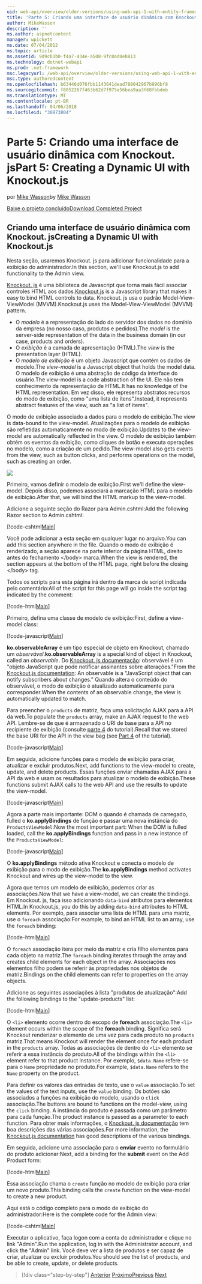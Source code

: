 ```yaml
---
uid: web-api/overview/older-versions/using-web-api-1-with-entity-framework-5/using-web-api-with-entity-framework-part-5
title: 'Parte 5: Criando uma interface de usuário dinâmica com Knockout. js | Microsoft Docs'
author: MikeWasson
description: ''
ms.author: aspnetcontent
manager: wpickett
ms.date: 07/04/2012
ms.topic: article
ms.assetid: 9d9cb3b0-f4a7-434e-a508-9fc0ad0eb813
ms.technology: dotnet-webapi
ms.prod: .net-framework
msc.legacyurl: /web-api/overview/older-versions/using-web-api-1-with-entity-framework-5/using-web-api-with-entity-framework-part-5
msc.type: authoredcontent
ms.openlocfilehash: b63446d076fbb1143641dead788042967b996bf8
ms.sourcegitcommit: f8852267f463b62d7f975e56bea9aa3f68fbbdeb
ms.translationtype: MT
ms.contentlocale: pt-BR
ms.lasthandoff: 04/06/2018
ms.locfileid: "30873804"
---
```

<a name="part-5-creating-a-dynamic-ui-with-knockoutjs"></a><span data-ttu-id="337b0-102">Parte 5: Criando uma interface de usuário dinâmica com Knockout. js</span><span class="sxs-lookup"><span data-stu-id="337b0-102">Part 5: Creating a Dynamic UI with Knockout.js</span></span>
====================
<span data-ttu-id="337b0-103">por [Mike Wasson](https://github.com/MikeWasson)</span><span class="sxs-lookup"><span data-stu-id="337b0-103">by [Mike Wasson](https://github.com/MikeWasson)</span></span>

[<span data-ttu-id="337b0-104">Baixe o projeto concluído</span><span class="sxs-lookup"><span data-stu-id="337b0-104">Download Completed Project</span></span>](http://code.msdn.microsoft.com/ASP-NET-Web-API-with-afa30545)

## <a name="creating-a-dynamic-ui-with-knockoutjs"></a><span data-ttu-id="337b0-105">Criando uma interface de usuário dinâmica com Knockout. js</span><span class="sxs-lookup"><span data-stu-id="337b0-105">Creating a Dynamic UI with Knockout.js</span></span>

<span data-ttu-id="337b0-106">Nesta seção, usaremos Knockout. js para adicionar funcionalidade para a exibição do administrador.</span><span class="sxs-lookup"><span data-stu-id="337b0-106">In this section, we'll use Knockout.js to add functionality to the Admin view.</span></span>

<span data-ttu-id="337b0-107">[Knockout. js](http://knockoutjs.com/) é uma biblioteca de Javascript que torna mais fácil associar controles HTML aos dados.</span><span class="sxs-lookup"><span data-stu-id="337b0-107">[Knockout.js](http://knockoutjs.com/) is a Javascript library that makes it easy to bind HTML controls to data.</span></span> <span data-ttu-id="337b0-108">Knockout. js usa o padrão Model-View-ViewModel (MVVM).</span><span class="sxs-lookup"><span data-stu-id="337b0-108">Knockout.js uses the Model-View-ViewModel (MVVM) pattern.</span></span>

- <span data-ttu-id="337b0-109">O *modelo* é a representação do lado do servidor dos dados no domínio da empresa (no nosso caso, produtos e pedidos).</span><span class="sxs-lookup"><span data-stu-id="337b0-109">The *model* is the server-side representation of the data in the business domain (in our case, products and orders).</span></span>
- <span data-ttu-id="337b0-110">O *exibição* é a camada de apresentação (HTML).</span><span class="sxs-lookup"><span data-stu-id="337b0-110">The *view* is the presentation layer (HTML).</span></span>
- <span data-ttu-id="337b0-111">O *modelo de exibição* é um objeto Javascript que contém os dados de modelo.</span><span class="sxs-lookup"><span data-stu-id="337b0-111">The *view-model* is a Javascript object that holds the model data.</span></span> <span data-ttu-id="337b0-112">O modelo de exibição é uma abstração de código da interface do usuário.</span><span class="sxs-lookup"><span data-stu-id="337b0-112">The view-model is a code abstraction of the UI.</span></span> <span data-ttu-id="337b0-113">Ele não tem conhecimento da representação de HTML.</span><span class="sxs-lookup"><span data-stu-id="337b0-113">It has no knowledge of the HTML representation.</span></span> <span data-ttu-id="337b0-114">Em vez disso, ele representa abstratos recursos do modo de exibição, como "uma lista de itens".</span><span class="sxs-lookup"><span data-stu-id="337b0-114">Instead, it represents abstract features of the view, such as "a list of items".</span></span>

<span data-ttu-id="337b0-115">O modo de exibição associado a dados para o modelo de exibição.</span><span class="sxs-lookup"><span data-stu-id="337b0-115">The view is data-bound to the view-model.</span></span> <span data-ttu-id="337b0-116">Atualizações para o modelo de exibição são refletidas automaticamente no modo de exibição.</span><span class="sxs-lookup"><span data-stu-id="337b0-116">Updates to the view-model are automatically reflected in the view.</span></span> <span data-ttu-id="337b0-117">O modelo de exibição também obtém os eventos da exibição, como cliques de botão e executa operações no modelo, como a criação de um pedido.</span><span class="sxs-lookup"><span data-stu-id="337b0-117">The view-model also gets events from the view, such as button clicks, and performs operations on the model, such as creating an order.</span></span>

![](using-web-api-with-entity-framework-part-5/_static/image1.png)

<span data-ttu-id="337b0-118">Primeiro, vamos definir o modelo de exibição.</span><span class="sxs-lookup"><span data-stu-id="337b0-118">First we'll define the view-model.</span></span> <span data-ttu-id="337b0-119">Depois disso, podemos associará a marcação HTML para o modelo de exibição.</span><span class="sxs-lookup"><span data-stu-id="337b0-119">After that, we will bind the HTML markup to the view-model.</span></span>

<span data-ttu-id="337b0-120">Adicione a seguinte seção do Razor para Admin.cshtml:</span><span class="sxs-lookup"><span data-stu-id="337b0-120">Add the following Razor section to Admin.cshtml:</span></span>

[!code-cshtml[Main](using-web-api-with-entity-framework-part-5/samples/sample1.cshtml)]

<span data-ttu-id="337b0-121">Você pode adicionar a esta seção em qualquer lugar no arquivo.</span><span class="sxs-lookup"><span data-stu-id="337b0-121">You can add this section anywhere in the file.</span></span> <span data-ttu-id="337b0-122">Quando o modo de exibição é renderizado, a seção aparece na parte inferior da página HTML, direito antes do fechamento &lt;/body&gt; marca.</span><span class="sxs-lookup"><span data-stu-id="337b0-122">When the view is rendered, the section appears at the bottom of the HTML page, right before the closing &lt;/body&gt; tag.</span></span>

<span data-ttu-id="337b0-123">Todos os scripts para esta página irá dentro da marca de script indicada pelo comentário:</span><span class="sxs-lookup"><span data-stu-id="337b0-123">All of the script for this page will go inside the script tag indicated by the comment:</span></span>

[!code-html[Main](using-web-api-with-entity-framework-part-5/samples/sample2.html)]

<span data-ttu-id="337b0-124">Primeiro, defina uma classe de modelo de exibição:</span><span class="sxs-lookup"><span data-stu-id="337b0-124">First, define a view-model class:</span></span>

[!code-javascript[Main](using-web-api-with-entity-framework-part-5/samples/sample3.js)]

<span data-ttu-id="337b0-125">**ko.observableArray** é um tipo especial de objeto em Knockout, chamado um *observável*.</span><span class="sxs-lookup"><span data-stu-id="337b0-125">**ko.observableArray** is a special kind of object in Knockout, called an *observable*.</span></span> <span data-ttu-id="337b0-126">Do [Knockout. js documentação](http://knockoutjs.com/documentation/observables.html): observável é um "objeto JavaScript que pode notificar assinantes sobre alterações."</span><span class="sxs-lookup"><span data-stu-id="337b0-126">From the [Knockout.js documentation](http://knockoutjs.com/documentation/observables.html): An observable is a "JavaScript object that can notify subscribers about changes."</span></span> <span data-ttu-id="337b0-127">Quando altera o conteúdo do observável, o modo de exibição é atualizado automaticamente para corresponder.</span><span class="sxs-lookup"><span data-stu-id="337b0-127">When the contents of an observable change, the view is automatically updated to match.</span></span>

<span data-ttu-id="337b0-128">Para preencher o `products` de matriz, faça uma solicitação AJAX para a API da web.</span><span class="sxs-lookup"><span data-stu-id="337b0-128">To populate the `products` array, make an AJAX request to the web API.</span></span> <span data-ttu-id="337b0-129">Lembre-se de que é armazenado o URI de base para a API no recipiente de exibição (consulte [parte 4](using-web-api-with-entity-framework-part-4.md) do tutorial).</span><span class="sxs-lookup"><span data-stu-id="337b0-129">Recall that we stored the base URI for the API in the view bag (see [Part 4](using-web-api-with-entity-framework-part-4.md) of the tutorial).</span></span>

[!code-javascript[Main](using-web-api-with-entity-framework-part-5/samples/sample4.js?highlight=5)]

<span data-ttu-id="337b0-130">Em seguida, adicione funções para o modelo de exibição para criar, atualizar e excluir produtos.</span><span class="sxs-lookup"><span data-stu-id="337b0-130">Next, add functions to the view-model to create, update, and delete products.</span></span> <span data-ttu-id="337b0-131">Essas funções enviar chamadas AJAX para a API da web e usam os resultados para atualizar o modelo de exibição.</span><span class="sxs-lookup"><span data-stu-id="337b0-131">These functions submit AJAX calls to the web API and use the results to update the view-model.</span></span>

[!code-javascript[Main](using-web-api-with-entity-framework-part-5/samples/sample5.js?highlight=7)]

<span data-ttu-id="337b0-132">Agora a parte mais importante: DOM o quando é chamada de carregado, fulled o **ko.applyBindings** de função e passar uma nova instância do `ProductsViewModel`:</span><span class="sxs-lookup"><span data-stu-id="337b0-132">Now the most important part: When the DOM is fulled loaded, call the **ko.applyBindings** function and pass in a new instance of the `ProductsViewModel`:</span></span>

[!code-javascript[Main](using-web-api-with-entity-framework-part-5/samples/sample6.js)]

<span data-ttu-id="337b0-133">O **ko.applyBindings** método ativa Knockout e conecta o modelo de exibição para o modo de exibição.</span><span class="sxs-lookup"><span data-stu-id="337b0-133">The **ko.applyBindings** method activates Knockout and wires up the view-model to the view.</span></span>

<span data-ttu-id="337b0-134">Agora que temos um modelo de exibição, podemos criar as associações.</span><span class="sxs-lookup"><span data-stu-id="337b0-134">Now that we have a view-model, we can create the bindings.</span></span> <span data-ttu-id="337b0-135">Em Knockout. js, faça isso adicionando `data-bind` atributos para elementos HTML.</span><span class="sxs-lookup"><span data-stu-id="337b0-135">In Knockout.js, you do this by adding `data-bind` attributes to HTML elements.</span></span> <span data-ttu-id="337b0-136">Por exemplo, para associar uma lista de HTML para uma matriz, use o `foreach` associação:</span><span class="sxs-lookup"><span data-stu-id="337b0-136">For example, to bind an HTML list to an array, use the `foreach` binding:</span></span>

[!code-html[Main](using-web-api-with-entity-framework-part-5/samples/sample7.html?highlight=1)]

<span data-ttu-id="337b0-137">O `foreach` associação itera por meio da matriz e cria filho elementos para cada objeto na matriz.</span><span class="sxs-lookup"><span data-stu-id="337b0-137">The `foreach` binding iterates through the array and creates child elements for each object in the array.</span></span> <span data-ttu-id="337b0-138">Associações nos elementos filho podem se referir às propriedades nos objetos de matriz.</span><span class="sxs-lookup"><span data-stu-id="337b0-138">Bindings on the child elements can refer to properties on the array objects.</span></span>

<span data-ttu-id="337b0-139">Adicione as seguintes associações à lista "produtos de atualização":</span><span class="sxs-lookup"><span data-stu-id="337b0-139">Add the following bindings to the "update-products" list:</span></span>

[!code-html[Main](using-web-api-with-entity-framework-part-5/samples/sample8.html)]

<span data-ttu-id="337b0-140">O `<li>` elemento ocorre dentro do escopo de **foreach** associação.</span><span class="sxs-lookup"><span data-stu-id="337b0-140">The `<li>` element occurs within the scope of the **foreach** binding.</span></span> <span data-ttu-id="337b0-141">Significa será Knockout renderizar o elemento de uma vez para cada produto no `products` matriz.</span><span class="sxs-lookup"><span data-stu-id="337b0-141">That means Knockout will render the element once for each product in the `products` array.</span></span> <span data-ttu-id="337b0-142">Todas as associações de dentro do `<li>` elemento se referir a essa instância do produto.</span><span class="sxs-lookup"><span data-stu-id="337b0-142">All of the bindings within the `<li>` element refer to that product instance.</span></span> <span data-ttu-id="337b0-143">Por exemplo, `$data.Name` refere-se para o `Name` propriedade no produto.</span><span class="sxs-lookup"><span data-stu-id="337b0-143">For example, `$data.Name` refers to the `Name` property on the product.</span></span>

<span data-ttu-id="337b0-144">Para definir os valores das entradas de texto, use o `value` associação.</span><span class="sxs-lookup"><span data-stu-id="337b0-144">To set the values of the text inputs, use the `value` binding.</span></span> <span data-ttu-id="337b0-145">Os botões são associados a funções na exibição do modelo, usando o `click` associação.</span><span class="sxs-lookup"><span data-stu-id="337b0-145">The buttons are bound to functions on the model-view, using the `click` binding.</span></span> <span data-ttu-id="337b0-146">A instância do produto é passada como um parâmetro para cada função.</span><span class="sxs-lookup"><span data-stu-id="337b0-146">The product instance is passed as a parameter to each function.</span></span> <span data-ttu-id="337b0-147">Para obter mais informações, o [Knockout. js documentação](http://knockoutjs.com/documentation/observables.html) tem boa descrições das várias associações.</span><span class="sxs-lookup"><span data-stu-id="337b0-147">For more information, the [Knockout.js documentation](http://knockoutjs.com/documentation/observables.html) has good descriptions of the various bindings.</span></span>

<span data-ttu-id="337b0-148">Em seguida, adicione uma associação para o **enviar** evento no formulário do produto adicionar:</span><span class="sxs-lookup"><span data-stu-id="337b0-148">Next, add a binding for the **submit** event on the Add Product form:</span></span>

[!code-html[Main](using-web-api-with-entity-framework-part-5/samples/sample9.html)]

<span data-ttu-id="337b0-149">Essa associação chama o `create` função no modelo de exibição para criar um novo produto.</span><span class="sxs-lookup"><span data-stu-id="337b0-149">This binding calls the `create` function on the view-model to create a new product.</span></span>

<span data-ttu-id="337b0-150">Aqui está o código completo para o modo de exibição do administrador:</span><span class="sxs-lookup"><span data-stu-id="337b0-150">Here is the complete code for the Admin view:</span></span>

[!code-cshtml[Main](using-web-api-with-entity-framework-part-5/samples/sample10.cshtml)]

<span data-ttu-id="337b0-151">Executar o aplicativo, faça logon com a conta de administrador e clique no link "Admin".</span><span class="sxs-lookup"><span data-stu-id="337b0-151">Run the application, log in with the Administrator account, and click the "Admin" link.</span></span> <span data-ttu-id="337b0-152">Você deve ver a lista de produtos e ser capaz de criar, atualizar ou excluir produtos.</span><span class="sxs-lookup"><span data-stu-id="337b0-152">You should see the list of products, and be able to create, update, or delete products.</span></span>

> [!div class="step-by-step"]
> <span data-ttu-id="337b0-153">[Anterior](using-web-api-with-entity-framework-part-4.md)
> [Próximo](using-web-api-with-entity-framework-part-6.md)</span><span class="sxs-lookup"><span data-stu-id="337b0-153">[Previous](using-web-api-with-entity-framework-part-4.md)
[Next](using-web-api-with-entity-framework-part-6.md)</span></span>
